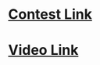 
# [Contest Link ](https://toph.co/c/diu-take-off-summer-25-preliminary-mock)
# [Video Link](https://youtu.be/e3C6HukQegQ)